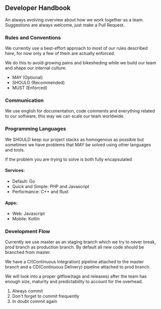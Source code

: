 ## Developer Handbook
An always evolving overview about how we work together as a team. Suggestions are always welcome, just make a Pull Request.

### Rules and Conventions
We currently use a best-effort approach to most of our rules described here, for now only a few of them are actually enforced.

We do this to avoid growing pains and bikesheding while we build our team and shape our internal culture.

- MAY (Optional)
- SHOULD (Recommended)
- MUST (Enforced)

### Communication
We use english for documentation, code comments and everything related to our software, this way we can scale our team worldwide.

### Programming Languages
We SHOULD keep our project stacks as homogenous as possible but sometimes we have problems that MAY be solved using other languages and tools.

If the problem you are trying to solve is both fully encapsulated

#### Services:
- Default: Go
- Quick and Simple: PHP and Javascript
- Performance: C++ and Rust

#### Apps:
- Web: Javascript
- Mobile: Kotlin

### Development Flow
Currently we use master as an staging branch which we try to never break, prod branch as production branch. By default all new code should be branched from master.

We have a CI(Continuous Integration) pipeline attached to the master branch and a CD(Continuous Delivery) pipeline attached to prod branch.

We will look into a proper gitflow(tags and releases) after the team has enough size, maturity and predictability to account for the overhead.

1. Always commit
2. Don't forget to commit frequently
3. In doubt commit again

